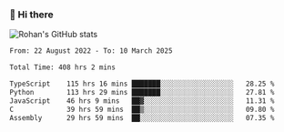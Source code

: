 ### 👋 Hi there 

<!--
**rohznmdev/rohznmdev** is a ✨ _special_ ✨ repository because its `README.md` (this file) appears on your GitHub profile.

Here are some ideas to get you started:

- 🔭 I’m currently working on ...
- 🌱 I’m currently learning Ruby and Ruby on Rails
- 👯 I’m looking to collaborate on ...
- 🤔 I’m looking for help with ...
- 💬 Ask me about ...
- 📫 How to reach me: ...
- 😄 Pronouns: ...
- ⚡ Fun fact: ...
-->
![Rohan's GitHub stats](https://github-readme-stats.vercel.app/api?username=rohznmdev&theme=dark&show_icons=true)

<!--START_SECTION:waka-->

```txt
From: 22 August 2022 - To: 10 March 2025

Total Time: 408 hrs 2 mins

TypeScript    115 hrs 16 mins ███████░░░░░░░░░░░░░░░░░░   28.25 %
Python        113 hrs 29 mins ███████░░░░░░░░░░░░░░░░░░   27.81 %
JavaScript    46 hrs 9 mins   ██▓░░░░░░░░░░░░░░░░░░░░░░   11.31 %
C             39 hrs 59 mins  ██▒░░░░░░░░░░░░░░░░░░░░░░   09.80 %
Assembly      29 hrs 59 mins  ██░░░░░░░░░░░░░░░░░░░░░░░   07.35 %
```

<!--END_SECTION:waka-->
